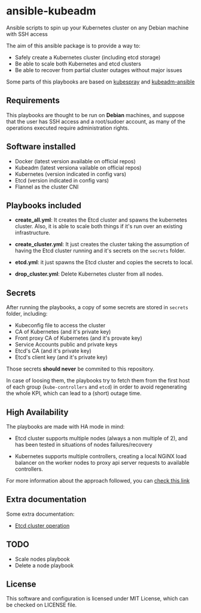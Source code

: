# ansible-kubeadm

Ansible scripts to spin up your Kubernetes cluster on any Debian machine with SSH access

The aim of this ansible package is to provide a way to:

- Safely create a Kubernetes cluster (including etcd storage)
- Be able to scale both Kubernetes and etcd clusters
- Be able to recover from partial cluster outages without major issues

Some parts of this playbooks are based on [kubespray](https://github.com/kubernetes-incubator/kubespray)
and [kubeadm-ansible](https://github.com/kairen/kubeadm-ansible)

## Requirements

This playbooks are thought to be run on **Debian** machines, and suppose that
the user has SSH access and a root/sudoer account, as many of the operations
executed require administration rights.

## Software installed

- Docker (latest version available on official repos)
- Kubeadm (latest versiona vailable on official repos)
- Kubernetes (version indicated in config vars)
- Etcd (version indicated in config vars)
- Flannel as the cluster CNI

## Playbooks included

* **create_all.yml**: It creates the Etcd cluster and spawns the kubernetes
cluster. Also, it is able to scale both things if it's run over an existing
infrastructure.

* **create_cluster.yml**: It just creates the cluster taking the assumption of
having the Etcd cluster running and it's secrets on the `secrets` folder.

* **etcd.yml**: it just spawns the Etcd cluster and copies the secrets to local.

* **drop_cluster.yml**: Delete Kubernetes cluster from all nodes.

## Secrets

After running the playbooks, a copy of some secrets are stored in `secrets`
folder, including:

- Kubeconfig file to access the cluster
- CA of Kubernetes (and it's private key)
- Front proxy CA of Kubernetes (and it's provate key)
- Service Accounts public and private keys
- Etcd's CA (and it's private key)
- Etcd's client key (and it's private key)

Those secrets **should never** be commited to this repository.

In case of loosing them, the playbooks try to fetch them from the first host
of each group (`kube-controllers` and `etcd`) in order to avoid regenerating
the whole KPI, which can lead to a (short) outage time.

## High Availability

The playbooks are made with HA mode in mind:

- Etcd cluster supports multiple nodes (always a non multiple of 2), and has been
tested in situations of nodes failures/recovery

- Kubernetes supports multiple controllers, creating a local NGiNX load balancer
on the worker nodes to proxy api server requests to available controllers.

For more information about the approach followed, you can
[check this link](https://kubernetes.io/docs/setup/independent/high-availability/)

## Extra documentation

Some extra documentation:

- [Etcd cluster operation](https://github.com/odarriba/ansible-kubeadm/blob/master/docs/etcd.md)

## TODO

- Scale nodes playbook
- Delete a node playbook

## License

This software and configuration is licensed under MIT License, which can be
checked on LICENSE file.
